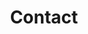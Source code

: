 ---
title: Contact

# Listing view
view: community/custom_card

# Optional header image (relative to `assets/media/` folder).
banner:
  caption: ''
  image: 'contact.jpg'

sections:
  - block: contact
    content:
      title : Contact
      text: |- 

      email: wnsgh1a@naver.com
      phone: +82-10-2331-8958
      address:
        street: 전북대학교 참빛 1호관 712호
        city: 전주시
        region: 전라북도
        postcode: '54896'
        country: 대한민국
        country_code: KO
      coordinates:
        latitude: '35.8507949'
        longitude: '127.1263656'
      directions: 
      #contact_links:
      #  - icon: comments
      #    icon_pack: fas
      #    name: Discuss on Forum
      #    link: 'https://discourse.gohugo.io'
    
      # Automatically link email and phone or display as text?
      autolink: true
    
      # # Email form provider
      # form:
      #   provider: netlify
      #   formspree:
      #     id:
      #   netlify:
      #     # Enable CAPTCHA challenge to reduce spam?
      #     captcha: true
    design:
      columns: '3'

---